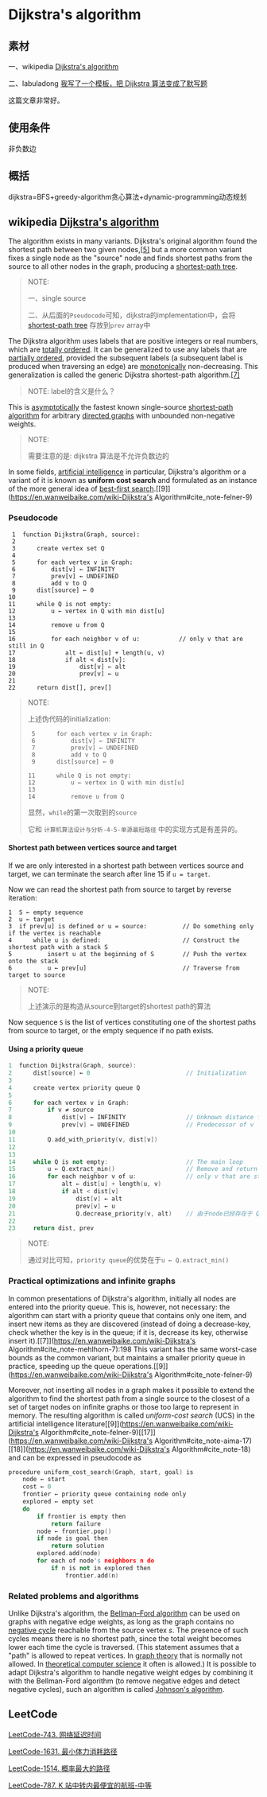 # Dijkstra's algorithm

## 素材

一、wikipedia [Dijkstra's algorithm](https://en.wikipedia.org/wiki/Dijkstra's_algorithm) 

二、labuladong [我写了一个模板，把 Dijkstra 算法变成了默写题](https://mp.weixin.qq.com/s?__biz=MzAxODQxMDM0Mw==&mid=2247492167&idx=1&sn=bc96c8f97252afdb3973c7d760edb9c0&scene=21#wechat_redirect) 

这篇文章非常好。

## 使用条件

非负数边

## 概括

dijkstra=BFS+greedy-algorithm贪心算法+dynamic-programming动态规划

## wikipedia [Dijkstra's algorithm](https://en.wikipedia.org/wiki/Dijkstra's_algorithm) 

The algorithm exists in many variants. Dijkstra's original algorithm found the shortest path between two given nodes,[[5\]](https://en.wikipedia.org/wiki/Dijkstra's_algorithm#cite_note-Dijkstra1959-5) but a more common variant fixes a single node as the "source" node and finds shortest paths from the source to all other nodes in the graph, producing a [shortest-path tree](https://en.wikipedia.org/wiki/Shortest-path_tree).

> NOTE: 
>
> 一、single source
>
> 二、从后面的`Pseudocode`可知，dijkstra的implementation中，会将 [shortest-path tree](https://en.wikipedia.org/wiki/Shortest-path_tree) 存放到`prev` array中
>
> 

The Dijkstra algorithm uses labels that are positive integers or real numbers, which are [totally ordered](https://en.wikipedia.org/wiki/Total_order). It can be generalized to use any labels that are [partially ordered](https://en.wikipedia.org/wiki/Partially_ordered_set), provided the subsequent labels (a subsequent label is produced when traversing an edge) are [monotonically](https://en.wikipedia.org/wiki/Monotonic_function) non-decreasing. This generalization is called the generic Dijkstra shortest-path algorithm.[[7\]](https://en.wikipedia.org/wiki/Dijkstra's_algorithm#cite_note-Generic_Dijkstra-7)

> NOTE: label的含义是什么？



This is [asymptotically](https://en.wanweibaike.com/wiki-Asymptotic_computational_complexity) the fastest known single-source [shortest-path algorithm](https://en.wanweibaike.com/wiki-Shortest_path_problem) for arbitrary [directed graphs](https://en.wanweibaike.com/wiki-Directed_graph) with unbounded non-negative weights. 

> NOTE: 
>
> 需要注意的是: dijkstra 算法是不允许负数边的

In some fields, [artificial intelligence](https://en.wanweibaike.com/wiki-Artificial_intelligence) in particular, Dijkstra's algorithm or a variant of it is known as **uniform cost search** and formulated as an instance of the more general idea of [best-first search](https://en.wanweibaike.com/wiki-Best-first_search).[[9\]](https://en.wanweibaike.com/wiki-Dijkstra's Algorithm#cite_note-felner-9)

### Pseudocode

```pseudocode
 1  function Dijkstra(Graph, source):
 2
 3      create vertex set Q
 4
 5      for each vertex v in Graph:            
 6          dist[v] ← INFINITY                 
 7          prev[v] ← UNDEFINED                
 8          add v to Q                     
 9      dist[source] ← 0                       
10     
11      while Q is not empty:
12          u ← vertex in Q with min dist[u]   
13                                             
14          remove u from Q
15         
16          for each neighbor v of u:           // only v that are still in Q
17              alt ← dist[u] + length(u, v)
18              if alt < dist[v]:              
19                  dist[v] ← alt
20                  prev[v] ← u
21
22      return dist[], prev[]
```

> NOTE: 
>
> 上述伪代码的initialization:
>
> ```pseudocode
>  5      for each vertex v in Graph:            
>  6          dist[v] ← INFINITY                 
>  7          prev[v] ← UNDEFINED                
>  8          add v to Q                     
>  9      dist[source] ← 0  
> ```
>
> 
>
> ```pseudocode
> 11      while Q is not empty:
> 12          u ← vertex in Q with min dist[u]   
> 13                                             
> 14          remove u from Q
> ```
>
> 显然，`while`的第一次取到的`source`
>
> 它和 `计算机算法设计与分析-4-5-单源最短路径` 中的实现方式是有差异的。

#### Shortest path between vertices source and target

If we are only interested in a shortest path between vertices source and target, we can terminate the search after line 15 if `u = target`. 

Now we can read the shortest path from source to target by reverse iteration:

```pseudocode
1  S ← empty sequence
2  u ← target
3  if prev[u] is defined or u = source:          // Do something only if the vertex is reachable
4      while u is defined:                       // Construct the shortest path with a stack S
5          insert u at the beginning of S        // Push the vertex onto the stack
6          u ← prev[u]                           // Traverse from target to source
```

> NOTE: 
>
> 上述演示的是构造从source到target的shortest path的算法

Now sequence `S` is the list of vertices constituting one of the shortest paths from source to target, or the empty sequence if no path exists.

#### Using a priority queue

```C++
1  function Dijkstra(Graph, source):
2      dist[source] ← 0                           // Initialization
3
4      create vertex priority queue Q
5
6      for each vertex v in Graph:          
7          if v ≠ source
8              dist[v] ← INFINITY                 // Unknown distance from source to v
9              prev[v] ← UNDEFINED                // Predecessor of v
10
11         Q.add_with_priority(v, dist[v])
12
13
14     while Q is not empty:                      // The main loop
15         u ← Q.extract_min()                    // Remove and return best vertex
16         for each neighbor v of u:              // only v that are still in Q
17             alt ← dist[u] + length(u, v)
18             if alt < dist[v]
19                 dist[v] ← alt
20                 prev[v] ← u
21                 Q.decrease_priority(v, alt)    // 由于node已经存在于 Q 中了，因此此处仅仅是更新，而不是插入
22
23     return dist, prev
```

> NOTE: 
>
> 通过对比可知，`priority queue`的优势在于`u ← Q.extract_min()` 

### Practical optimizations and infinite graphs

In common presentations of Dijkstra's algorithm, initially all nodes are entered into the priority queue. This is, however, not necessary: the algorithm can start with a priority queue that contains only one item, and insert new items as they are discovered (instead of doing a decrease-key, check whether the key is in the queue; if it is, decrease its key, otherwise insert it).[[7\]](https://en.wanweibaike.com/wiki-Dijkstra's Algorithm#cite_note-mehlhorn-7):198 This variant has the same worst-case bounds as the common variant, but maintains a smaller priority queue in practice, speeding up the queue operations.[[9\]](https://en.wanweibaike.com/wiki-Dijkstra's Algorithm#cite_note-felner-9)

Moreover, not inserting all nodes in a graph makes it possible to extend the algorithm to find the shortest path from a single source to the closest of a set of target nodes on infinite graphs or those too large to represent in memory. The resulting algorithm is called *uniform-cost search* (UCS) in the artificial intelligence literature[[9\]](https://en.wanweibaike.com/wiki-Dijkstra's Algorithm#cite_note-felner-9)[[17\]](https://en.wanweibaike.com/wiki-Dijkstra's Algorithm#cite_note-aima-17)[[18\]](https://en.wanweibaike.com/wiki-Dijkstra's Algorithm#cite_note-18) and can be expressed in pseudocode as

```C++
procedure uniform_cost_search(Graph, start, goal) is
    node ← start
    cost ← 0
    frontier ← priority queue containing node only
    explored ← empty set
    do
        if frontier is empty then
            return failure
        node ← frontier.pop()
        if node is goal then
            return solution
        explored.add(node)
        for each of node's neighbors n do
            if n is not in explored then
                frontier.add(n)
```

### Related problems and algorithms

Unlike Dijkstra's algorithm, the [Bellman–Ford algorithm](https://en.wanweibaike.com/wiki-Bellman–Ford_algorithm) can be used on graphs with negative edge weights, as long as the graph contains no [negative cycle](https://en.wanweibaike.com/wiki-Negative_cycle) reachable from the source vertex *s*. The presence of such cycles means there is no shortest path, since the total weight becomes lower each time the cycle is traversed. (This statement assumes that a "path" is allowed to repeat vertices. In [graph theory](https://en.wanweibaike.com/wiki-Graph_theory) that is normally not allowed. In [theoretical computer science](https://en.wanweibaike.com/wiki-Theoretical_computer_science) it often is allowed.) It is possible to adapt Dijkstra's algorithm to handle negative weight edges by combining it with the Bellman-Ford algorithm (to remove negative edges and detect negative cycles), such an algorithm is called [Johnson's algorithm](https://en.wanweibaike.com/wiki-Johnson's_algorithm).



## LeetCode 



[LeetCode-743. 网络延迟时间](https://leetcode.cn/problems/network-delay-time/) 

[LeetCode-1631. 最小体力消耗路径](https://leetcode.cn/problems/path-with-minimum-effort/)

[LeetCode-1514. 概率最大的路径](https://leetcode.cn/problems/path-with-maximum-probability/)

[LeetCode-787. K 站中转内最便宜的航班-中等](https://leetcode.cn/problems/cheapest-flights-within-k-stops/) 



